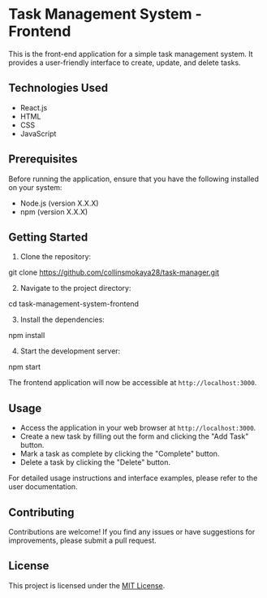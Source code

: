 # Task Management System - Frontend

This is the front-end application for a simple task management system. It provides a user-friendly interface to create, update, and delete tasks.

## Technologies Used

- React.js
- HTML
- CSS
- JavaScript

## Prerequisites

Before running the application, ensure that you have the following installed on your system:

- Node.js (version X.X.X)
- npm (version X.X.X)

## Getting Started

1. Clone the repository:

git clone https://github.com/collinsmokaya28/task-manager.git


2. Navigate to the project directory:

cd task-management-system-frontend


3. Install the dependencies:

npm install


4. Start the development server:

npm start


The frontend application will now be accessible at `http://localhost:3000`.

## Usage

- Access the application in your web browser at `http://localhost:3000`.
- Create a new task by filling out the form and clicking the "Add Task" button.
- Mark a task as complete by clicking the "Complete" button.
- Delete a task by clicking the "Delete" button.

For detailed usage instructions and interface examples, please refer to the user documentation.

## Contributing

Contributions are welcome! If you find any issues or have suggestions for improvements, please submit a pull request.

## License

This project is licensed under the [MIT License](LICENSE).


